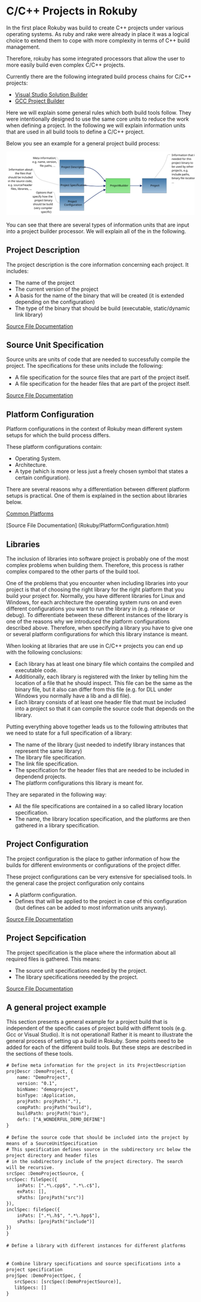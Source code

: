 C/C++ Projects in Rokuby
========================

In the first place Rokuby was build to create C++ projects under various operating systems.
As ruby and rake were already in place it was a logical choice to extend them to cope with
more complexity in terms of C++ build management.

Therefore, rokuby has some integrated processors that allow the user to more easily build even
complex C/C++ projects.

Currently there are the following integrated build process chains for C/C++ projects:

- [Visual Studio Solution Builder](file.visual_studio.html)
- [GCC Project Builder](file.gcc.html)

Here we will explain some general rules which both build tools follow. They were intentionally designed
to use the same core units to reduce the work when defining a project. In the following we will explain
information units that are used in all build tools to define a C/C++ project.

Below you see an example for a general project build process:

![Project build process](images/basic_project_build_process.svg)

You can see that there are several types of information units that are input into a project builder processor.
We will explain all of the in the following.

Project Description
-------------------

The project description is the core information concerning each project. It includes:

- The name of the project
- The current version of the project
- A basis for the name of the binary that will be created (it is extended depending on the configuration)
- The type of the binary that should be build (executable, static/dynamic link library)

[Source File Documentation](Rokuby/ProjectDescription.html)

Source Unit Specification
-------------------------

Source units are units of code that are needed to successfully compile the project.
The specifications for these units include the following:

- A file specification for the source files that are part of the project itself.
- A file specification for the header files that are part of the project itself.

[Source File Documentation](Rokuby/SourceUnitSpecification.html)

Platform Configuration
----------------------

Platform configurations in the context of Rokuby mean different system setups for which the build process differs.

These platform configurations contain:

- Operating System.
- Architecture.
- A type (which is more or less just a freely chosen symbol that states a certain configuration).

There are several reasons why a differentiation between different platform setups is practical. One of them is explained
in the section about libraries below.

[Common Platforms](Rokuby/Defaults/PlatformConfigurations.html)

[Source File Documentation] (Rokuby/PlatformConfiguration.html)

Libraries
---------

The inclusion of libraries into software project is probably one of the most complex problems when building them.
Therefore, this process is rather complex compared to the other parts of the build tool.

One of the problems that you encounter when including libraries into your project is that of choosing the right library
for the right platform that you build your project for. Normally, you have different libraries for Linux and Windows, for each
architecture the operating system runs on and even different configurations you want to run the library in (e.g. release or debug).
To differentiate between these different instances of the library is one of the reasons why we introduced the platform configurations
described above. Therefore, when specifying a library you have to give one or several platform configurations for which this
library instance is meant.

When looking at libraries that are use in C/C++ projects you can end up with the following conclusions:

- Each library has at least one binary file which contains the compiled and executable code.
- Additionally, each library is registered with the linker by telling him the location of a file that he should inspect. This file can be the
  same as the binary file, but it also can differ from this file (e.g. for DLL under Windows you normally have a lib and a dll file).
- Each library consists of at least one header file that must be included into a project so that it can compile the source code that
  depends on the library.

Putting everything above together leads us to the following attributes that we need to state for a full specification of a library:

- The name of the library (just needed to indetify library instances that represent the same library)
- The library file specification.
- The link file specification.
- The specification for the header files that are needed to be included in dependend projects.
- The platform configurations this library is meant for.

They are separated in the following way:

- All the file specifications are contained in a so called library location specification.
- The name, the library location specification, and the platforms are then gathered in a library specification.

Project Configuration
---------------------

The project configuration is the place to gather information of how the builds for different environments or configurations of the project differ.

These project configurations can be very extensive for specialised tools. In the general case the project configuration only contains

- A platform configuration.
- Defines that will be applied to the project in case of this configuration (but defines can be added to most information units anyway).

[Source File Documentation](Rokuby/ProjectConfiguration.html)

Project Sepcification
---------------------

The project specification is the place where the information about all required files is gathered. This means:

- The source unit specifications needed by the project.
- The library specifications neeeded by the project.

[Source File Documentation](Rokuby/ProjectSpecification.html)

A general project example
-------------------------

This section presents a general example for a project build that is independent of the specific cases of project build with differnt tools
(e.g. Gcc or Visual Studio). It is not operational! Rather it is meant to illustrate the general process of setting up a build in Rokuby.
Some points need to be added for each of the different build tools. But these steps are described in the sections of these tools.

	# Define meta information for the project in its ProjectDescription
	projDescr :DemoProject, {
		name: "DemoProject",
		version: "0.1",
		binName: "demoproject",
		binType: :Application,
		projPath: projPath("."),
		compPath: projPath("build"),
		buildPath: projPath("bin"),
		defs: ["A_WONDERFUL_DEMO_DEFINE"]
	}

	# Define the source code that should be included into the project by means of a SourceUnitSpecification
	# This specification defines source in the subdirectory src below the project directory and header files
	# in the subdirectory include of the project directory. The search will be recursive.
	srcSpec :DemoProjectSource, {
	srcSpec: fileSpec({
		inPats: [".*\.cpp$", ".*\.c$"],
		exPats: [],
		sPaths: [projPath("src")]
	}),
	inclSpec: fileSpec({
		inPats: [".*\.h$", ".*\.hpp$"],
		sPaths: [projPath("include")]
	})
	}

	# Define a library with different instances for different platforms


	# Combine library specifications and source specifications into a project specification
	projSpec :DemoProjectSpec, {
	   srcSpecs: [srcSpec(:DemoProjectSource)],
	   libSpecs: []
	}
